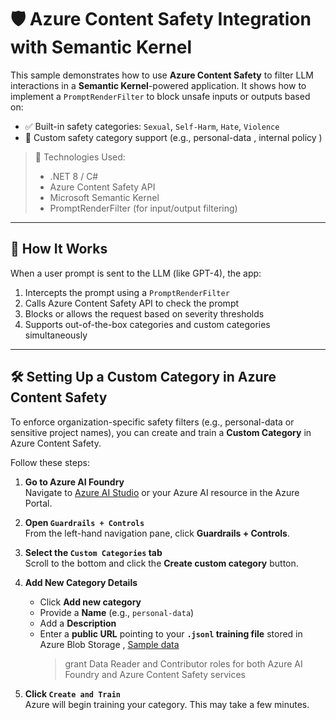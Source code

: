 # 🛡️ Azure Content Safety Integration with Semantic Kernel

This sample demonstrates how to use **Azure Content Safety** to filter LLM interactions in a **Semantic Kernel**-powered application. It shows how to implement a `PromptRenderFilter` to block unsafe inputs or outputs based on:

- ✅ Built-in safety categories: `Sexual`, `Self-Harm`, `Hate`, `Violence`
- 🔧 Custom safety category support (e.g., personal-data , internal policy )

> 📌 Technologies Used:  
> - .NET 8 / C#  
> - Azure Content Safety API  
> - Microsoft Semantic Kernel  
> - PromptRenderFilter (for input/output filtering)

---

## 🧠 How It Works

When a user prompt is sent to the LLM (like GPT-4), the app:

1. Intercepts the prompt using a `PromptRenderFilter`
2. Calls Azure Content Safety API to check the prompt
3. Blocks or allows the request based on severity thresholds
4. Supports out-of-the-box categories and custom categories simultaneously

---
## 🛠️ Setting Up a Custom Category in Azure Content Safety

To enforce organization-specific safety filters (e.g., personal-data or sensitive project names), you can create and train a **Custom Category** in Azure Content Safety.

Follow these steps:

1. **Go to Azure AI Foundry**  
   Navigate to [Azure AI Studio](https://ai.azure.com/) or your Azure AI resource in the Azure Portal.

2. **Open `Guardrails + Controls`**  
   From the left-hand navigation pane, click **Guardrails + Controls**.

3. **Select the `Custom Categories` tab**  
   Scroll to the bottom and click the **Create custom category** button.

4. **Add New Category Details**  
   - Click **Add new category**
   - Provide a **Name** (e.g., `personal-data`)
   - Add a **Description**
   - Enter a **public URL** pointing to your **`.jsonl` training file** stored in Azure Blob Storage , [Sample data](https://github.com/nucleo-tidz/responsible-ai/tree/main/trainingdata)
     > grant Data Reader and Contributor roles for both Azure AI Foundry and Azure Content Safety services
5. **Click `Create and Train`**  
   Azure will begin training your category. This may take a few minutes.


